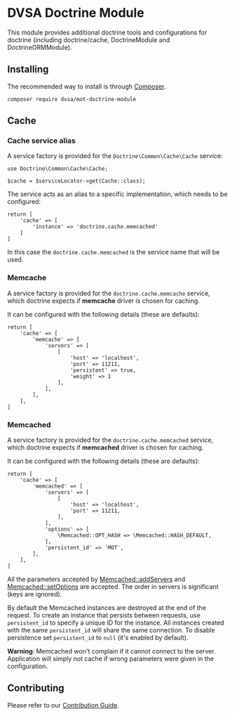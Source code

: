 # DVSA Doctrine Module

This module provides additional doctrine tools and configurations for doctrine
(including doctrine/cache, DoctrineModule and DoctrineORMModule).

## Installing

The recommended way to install is through [Composer](https://getcomposer.org/).
```
composer require dvsa/mot-doctrine-module
```

## Cache

### Cache service alias

A service factory is provided for the `Doctrine\Common\Cache\Cache` service:

    use Doctrine\Common\Cache\Cache;

    $cache = $serviceLocator->get(Cache::class);

The service acts as an alias to a specific implementation, which needs to be configured:

    return [
        'cache' => [
            'instance' => 'doctrine.cache.memcached'
        ]
    ]

In this case the `doctrine.cache.memcached` is the service name that will be used.

### Memcache

A service factory is provided for the `doctrine.cache.memcache` service, which doctrine expects
if **memcache** driver is chosen for caching.

It can be configured with the following details (these are defaults):

    return [
        'cache' => [
            'memcache' => [
                'servers' => [
                    [
                        'host' => 'localhost',
                        'port' => 11211,
                        'persistent' => true,
                        'weight' => 1
                    ],
                ],
            ],
        ],
    ]


### Memcached

A service factory is provided for the `doctrine.cache.memcached` service, which doctrine expects
if **memcached** driver is chosen for caching.

It can be configured with the following details (these are defaults):

    return [
        'cache' => [
            'memcached' => [
                'servers' => [
                    [
                        'host' => 'localhost',
                        'port' => 11211,
                    ],
                ],
                'options' => [
                    \Memcached::OPT_HASH => \Memcached::HASH_DEFAULT,
                ],
                'persistent_id' => 'MOT',
            ],
        ],
    ]

All the parameters accepted by [Memcached::addServers](http://php.net/manual/en/memcached.addservers.php)
and [Memcached::setOptions](http://php.net/manual/en/memcached.setoptions.php) are accepted.
The order in servers is significant (keys are ignored).

By default the Memcached instances are destroyed at the end of the request. To create an instance that persists between
requests, use `persistent_id` to specify a unique ID for the instance. All instances created with the same `persistent_id`
will share the same connection. To disable persistence set `persistent_id` to `null` (it's enabled by default).

**Warning**: Memcached won't complain if it cannot connect to the server. Application will simply not cache
if wrong parameters were given in the configuration.

## Contributing

Please refer to our [Contribution Guide](/CONTRIBUTING.md).
